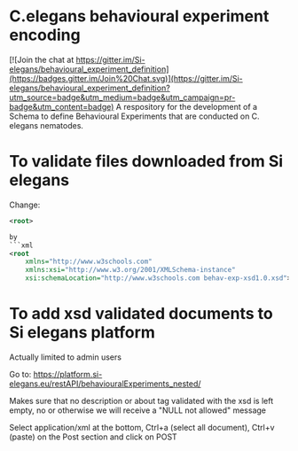 # C.elegans behavioural experiment encoding 

[![Join the chat at https://gitter.im/Si-elegans/behavioural_experiment_definition](https://badges.gitter.im/Join%20Chat.svg)](https://gitter.im/Si-elegans/behavioural_experiment_definition?utm_source=badge&utm_medium=badge&utm_campaign=pr-badge&utm_content=badge)
A respository for the development of a Schema to define Behavioural Experiments that are conducted on C. elegans nematodes.

To validate files downloaded from Si elegans
==================

Change:	

```xml
<root>

by 
```xml
<root
    xmlns="http://www.w3schools.com"
    xmlns:xsi="http://www.w3.org/2001/XMLSchema-instance"
    xsi:schemaLocation="http://www.w3schools.com behav-exp-xsd1.0.xsd">  
```
	
To add xsd validated documents to Si elegans platform
=============================

Actually limited to admin users

Go to: https://platform.si-elegans.eu/restAPI/behaviouralExperiments_nested/

Makes sure that no description or about tag validated with the xsd is left empty, no <description/> or <about/> otherwise we will receive a "NULL not allowed" message

Select application/xml at the bottom, Ctrl+a (select all document), Ctrl+v (paste) on the Post section and click on POST
 
